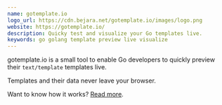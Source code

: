```yaml
---
name: gotemplate.io
logo_url: https://cdn.bejara.net/gotemplate.io/images/logo.png
website: https://gotemplate.io/
description: Quicky test and visualize your Go templates live.
keywords: go golang template preview live visualize
---
```


gotemplate.io is a small tool to enable Go developers to quickly preview their `text/template` templates live.

Templates and their data never leave your browser.

Want to know how it works? [Read more](https://gotemplate.io/how-does-this-work/).
